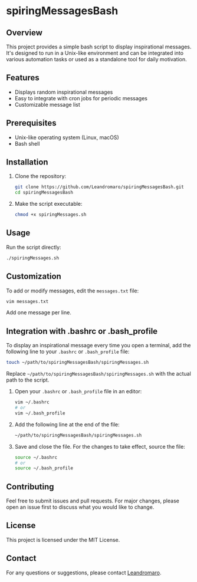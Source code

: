 # spiringMessagesBash

## Overview

This project provides a simple bash script to display inspirational messages. It's designed to run in a Unix-like environment and can be integrated into various automation tasks or used as a standalone tool for daily motivation.

## Features

- Displays random inspirational messages
- Easy to integrate with cron jobs for periodic messages
- Customizable message list

## Prerequisites

- Unix-like operating system (Linux, macOS)
- Bash shell

## Installation

1. Clone the repository:

    ```bash
    git clone https://github.com/Leandromaro/spiringMessagesBash.git
    cd spiringMessagesBash
    ```

2. Make the script executable:

    ```bash
    chmod +x spiringMessages.sh
    ```

## Usage

Run the script directly:

```bash
./spiringMessages.sh
```

## Customization

To add or modify messages, edit the `messages.txt` file:

```bash
vim messages.txt
```

Add one message per line.

## Integration with .bashrc or .bash_profile

To display an inspirational message every time you open a terminal, add the following line to your `.bashrc` or `.bash_profile` file:

```bash
touch ~/path/to/spiringMessagesBash/spiringMessages.sh
```

Replace `~/path/to/spiringMessagesBash/spiringMessages.sh` with the actual path to the script.

1. Open your `.bashrc` or `.bash_profile` file in an editor:

    ```bash
    vim ~/.bashrc
    # or
    vim ~/.bash_profile
    ```

2. Add the following line at the end of the file:

    ```bash
    ~/path/to/spiringMessagesBash/spiringMessages.sh
    ```

3. Save and close the file. For the changes to take effect, source the file:

    ```bash
    source ~/.bashrc
    # or
    source ~/.bash_profile
    ```
    
## Contributing

Feel free to submit issues and pull requests. For major changes, please open an issue first to discuss what you would like to change.

## License

This project is licensed under the MIT License.

## Contact

For any questions or suggestions, please contact [Leandromaro](https://github.com/Leandromaro).
